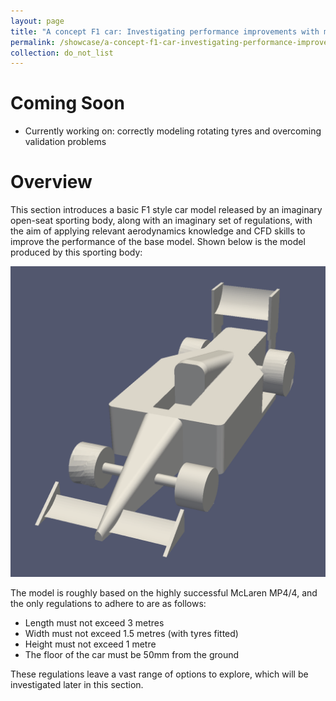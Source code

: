```yaml
---
layout: page
title: "A concept F1 car: Investigating performance improvements with mock regulations"
permalink: /showcase/a-concept-f1-car-investigating-performance-improvements-with-mock-regulations
collection: do_not_list
---
```


# Coming Soon
- Currently working on: correctly modeling rotating tyres and overcoming validation problems

# Overview
This section introduces a basic F1 style car model released by an imaginary open-seat sporting body, along with an imaginary set of regulations, with the aim of applying relevant aerodynamics knowledge and CFD skills to improve the performance of the base model. Shown below is the model produced by this sporting body:

![F1 Car Concept](/assets/img/concept-f1-car.png)


The model is roughly based on the highly successful McLaren MP4/4, and the only regulations to adhere to are as follows:

- Length must not exceed 3 metres
- Width must not exceed 1.5 metres (with tyres fitted)
- Height must not exceed 1 metre
- The floor of the car must be 50mm from the ground

These regulations leave a vast range of options to explore, which will be investigated later in this section.

